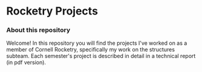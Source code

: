 # Rocketry Projects

### About this repository
Welcome! In this repository you will find the projects I've worked on as a member of Cornell Rocketry, specifically my work on the structures subteam. Each semester's project is described in detail in a technical report (in pdf version). 
